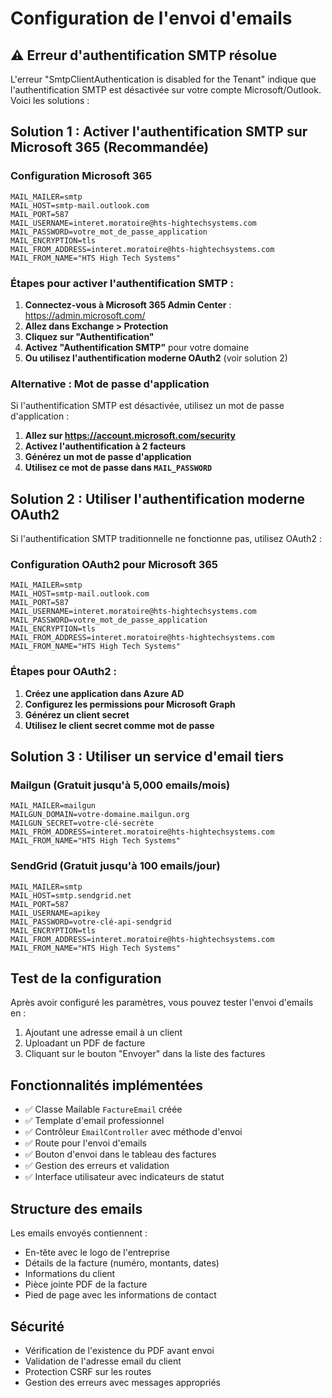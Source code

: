 # Configuration de l'envoi d'emails

## ⚠️ Erreur d'authentification SMTP résolue

L'erreur "SmtpClientAuthentication is disabled for the Tenant" indique que l'authentification SMTP est désactivée sur votre compte Microsoft/Outlook. Voici les solutions :

## Solution 1 : Activer l'authentification SMTP sur Microsoft 365 (Recommandée)

### Configuration Microsoft 365

```env
MAIL_MAILER=smtp
MAIL_HOST=smtp-mail.outlook.com
MAIL_PORT=587
MAIL_USERNAME=interet.moratoire@hts-hightechsystems.com
MAIL_PASSWORD=votre_mot_de_passe_application
MAIL_ENCRYPTION=tls
MAIL_FROM_ADDRESS=interet.moratoire@hts-hightechsystems.com
MAIL_FROM_NAME="HTS High Tech Systems"
```

### Étapes pour activer l'authentification SMTP :

1. **Connectez-vous à Microsoft 365 Admin Center** : https://admin.microsoft.com/
2. **Allez dans Exchange > Protection**
3. **Cliquez sur "Authentification"**
4. **Activez "Authentification SMTP"** pour votre domaine
5. **Ou utilisez l'authentification moderne OAuth2** (voir solution 2)

### Alternative : Mot de passe d'application

Si l'authentification SMTP est désactivée, utilisez un mot de passe d'application :

1. **Allez sur https://account.microsoft.com/security**
2. **Activez l'authentification à 2 facteurs**
3. **Générez un mot de passe d'application**
4. **Utilisez ce mot de passe dans `MAIL_PASSWORD`**

## Solution 2 : Utiliser l'authentification moderne OAuth2

Si l'authentification SMTP traditionnelle ne fonctionne pas, utilisez OAuth2 :

### Configuration OAuth2 pour Microsoft 365

```env
MAIL_MAILER=smtp
MAIL_HOST=smtp-mail.outlook.com
MAIL_PORT=587
MAIL_USERNAME=interet.moratoire@hts-hightechsystems.com
MAIL_PASSWORD=votre_mot_de_passe_application
MAIL_ENCRYPTION=tls
MAIL_FROM_ADDRESS=interet.moratoire@hts-hightechsystems.com
MAIL_FROM_NAME="HTS High Tech Systems"
```

### Étapes pour OAuth2 :

1. **Créez une application dans Azure AD**
2. **Configurez les permissions pour Microsoft Graph**
3. **Générez un client secret**
4. **Utilisez le client secret comme mot de passe**

## Solution 3 : Utiliser un service d'email tiers

### Mailgun (Gratuit jusqu'à 5,000 emails/mois)

```env
MAIL_MAILER=mailgun
MAILGUN_DOMAIN=votre-domaine.mailgun.org
MAILGUN_SECRET=votre-clé-secrète
MAIL_FROM_ADDRESS=interet.moratoire@hts-hightechsystems.com
MAIL_FROM_NAME="HTS High Tech Systems"
```

### SendGrid (Gratuit jusqu'à 100 emails/jour)

```env
MAIL_MAILER=smtp
MAIL_HOST=smtp.sendgrid.net
MAIL_PORT=587
MAIL_USERNAME=apikey
MAIL_PASSWORD=votre-clé-api-sendgrid
MAIL_ENCRYPTION=tls
MAIL_FROM_ADDRESS=interet.moratoire@hts-hightechsystems.com
MAIL_FROM_NAME="HTS High Tech Systems"
```

## Test de la configuration

Après avoir configuré les paramètres, vous pouvez tester l'envoi d'emails en :

1. Ajoutant une adresse email à un client
2. Uploadant un PDF de facture
3. Cliquant sur le bouton "Envoyer" dans la liste des factures

## Fonctionnalités implémentées

- ✅ Classe Mailable `FactureEmail` créée
- ✅ Template d'email professionnel
- ✅ Contrôleur `EmailController` avec méthode d'envoi
- ✅ Route pour l'envoi d'emails
- ✅ Bouton d'envoi dans le tableau des factures
- ✅ Gestion des erreurs et validation
- ✅ Interface utilisateur avec indicateurs de statut

## Structure des emails

Les emails envoyés contiennent :
- En-tête avec le logo de l'entreprise
- Détails de la facture (numéro, montants, dates)
- Informations du client
- Pièce jointe PDF de la facture
- Pied de page avec les informations de contact

## Sécurité

- Vérification de l'existence du PDF avant envoi
- Validation de l'adresse email du client
- Protection CSRF sur les routes
- Gestion des erreurs avec messages appropriés
